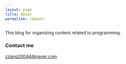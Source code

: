 ```yaml
---
layout: page
title: About
permalink: /about/
---
```


This blog for organizing content related to programming.

### Contact me

[zzang20044@naver.com](mailto:email@domain.com)